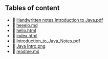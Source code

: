 ## Tables of content
- 🤣 [Handwritten notes Introduction to Java.pdf](./Handwritten%20notes%20Introduction%20to%20Java.pdf)
- 🤣 [heeelo.md](./heeelo.md)
- 🤣 [hello.html](./hello.html)
- 🤣 [index.html](./index.html)
- 🤣 [Introduction_to_Java_Notes.pdf](./Introduction_to_Java_Notes.pdf)
- 🤣 [Java Intro.png](./Java%20Intro.png)
- 🤣 [readme.md](./readme.md)

